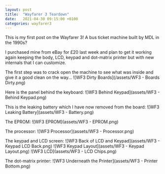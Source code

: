 ```yaml
---
layout: post
title:  "Wayfarer 3 Teardown"
date:   2021-04-30 09:15:00 +0100
categories: wayfarer3
---
```

This is my first post on the Wayfarer 3! A bus ticket machine built by MDL in the 1990s?

I purchased mine from eBay for £20 last week and plan to get it working again keeping the body, LCD, keypad and dot-matrix printer but with new internals that I can customize.

The first step was to crack open the machine to see what was inside and give it a good clean on the way...
![WF3 Dirty Boards](/assets/WF3 - Boards Dirty.png)

Here is the panel behind the keyboard:
![WF3 Behind Keypad](assets/WF3 - Behind Keypad.png)

This is the leaking battery which I have now removed from the board:
![WF3 Leaking Battery](assets/WF3 - Battery.png)

The EPROM:
![WF3 EPROM](assets/WF3 - EPROM.png)

The processor:
![WF3 Processor](assets/WF3 - Processor.png)

The keypad and LCD screen:
![WF3 Back of LCD and Keypad](assets/WF3 - Keypad LCD Back.png)
![WF3 Keypad Layout](assets/WF3 - Keypad Layout.png)
![WF3 LCD](assets/WF3 - LCD Chips.png)

The dot-matrix printer:
![WF3 Underneath the Printer](assets/WF3 - Printer Bottom.png)